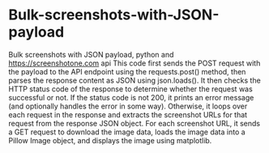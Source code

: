 # Bulk-screenshots-with-JSON-payload
Bulk screenshots with JSON payload, python and https://screenshotone.com api
This code first sends the POST request with the payload to the API endpoint using the requests.post() method, 
then parses the response content as JSON using json.loads(). 
It then checks the HTTP status code of the response to determine whether the request was successful or not. If the status code is not 200, it prints an error message (and optionally handles the error in some way). 
Otherwise, it loops over each request in the response and extracts the screenshot URLs for that request from the response JSON object. 
For each screenshot URL, it sends a GET request to download the image data, loads the image data into a Pillow Image object, and displays the image using matplotlib.
